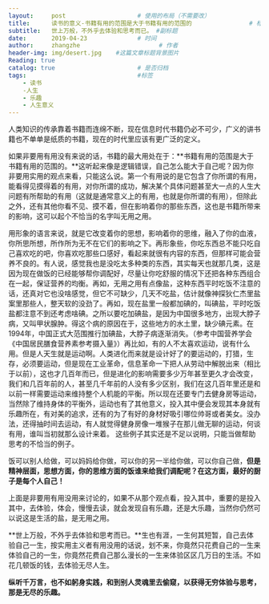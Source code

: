 ```yaml
---
layout:     post                    # 使用的布局（不需要改）
title:      读书的意义-书籍有用的范围是大于书籍有用的范围的                # 标题 
subtitle:   世上万般，不外乎去体验和思考而已。 #副标题
date:       2019-04-23              # 时间
author:     zhangzhe                      # 作者
header-img: img/desert.jpg    #这篇文章标题背景图片
Reading: true
catalog: true                       # 是否归档
tags:                               #标签
    - 读书
    -人生
    - 乐趣
    - 人生意义
---
```




人类知识的传承靠着书籍而连绵不断，现在信息时代书籍仍必不可少，广义的讲书籍也不单单是纸质的书籍，现在的时代里应该有更广泛的定义。  

如果非要用有用没有来说的话，书籍的最大用处在于：**书籍有用的范围是大于书籍有用的范围的。**这听起来像是逻辑错误，自己怎么能大于自己呢？因为你非要用实用的观点来看，只能这么说。第一个有用说的是它包含了你所谓的有用，能看得见摸得着的有用，对你所谓的成功，解决某个具体问题甚至大一点的人生大问题有所帮助的有用（这就是通常意义上的有用，也就是你所谓的有用），但除此之外，还有其他你看不见、摸不着，但在影响着你的那些东西，这也是书籍所带来的影响，这可以起个不恰当的名字叫无用之用。

用形象的语言来说，就是它改变着你的思想，影响着你的思维，融入了你的血液，你所思所想，所作所为无不在它们的影响之下。再形象些，你吃东西总不能只吃自己喜欢吃的吧，你喜欢吃那些口感好，看起来就很有内容的东西，但那样可能会营养不良的。有人说，感觉我也是没吃太多种类的东西，其实每天也就那几类，这是因为现在做饭的已经能够帮你调配好，尽量让你吃舒服的情况下还把各种东西组合在一起，保证营养的均衡。再如，无用之用有点像盐，这种东西平时吃饭不注意的话，还真对它也没啥感觉，但它不可缺少，几天不吃盐，估计就像神探狄仁杰里盐案里那些人，整天软的没劲了。再如，现在盐里一般都加碘的，叫碘盐，平时吃饭盐都注意不到还考虑啥碘。之所以要吃加碘盐，是因为中国很多地方，出现大脖子病，又叫甲状腺肿。得这个病的原因在于，这些地方的水土里，缺少碘元素。在1994年，中国正式大范围推行加碘盐，大脖子病逐渐消失。（参考中国营养学会《中国居民膳食营养素参考摄入量》）再比如，有的人不太喜欢运动，说有什么用。但是人天生就是运动啊。人类进化而来就是设计好了的要运动的，打猎，生存，必须要运动，但是现在工业革命，信息革命一下把人从劳动中解脱出来（相比于以前），这也才几百年而已，但是进化的影响需要多少万年甚至更久才会改变，我们和几百年前的人，甚至几千年前的人没有多少区别，我们在这几百年里还是和以前一样需要运动来维持整个人机能的平衡。所以现在还要专门去健身房等运动，当然除了维持身体的平衡外，运动也有了其他意义，投入其中便会发现其本身就有乐趣所在，有对美的追求，还有的为了有好的身材好吸引哪位帅哥或者美女。没办法，还得抽时间去运动，有人就觉得健身房像一堆猴子在那儿做无聊的运动，何谈有用，谁叫当初就那么设计来着。
这些例子其实还是不足以说明，只能当做帮助思考的不恰当的例子。

饭可以别人给做，可以妈妈给你做，可以你的另一半给你做，可以你自己做，**但是精神层面，思想方面，你的思维方面的饭谁来给我们调配呢？在这方面，最好的厨子是每个人自己！**

上面是非要用有用没用来讨论的，如果不从那个观点看，投入其中，重要的是投入其中，去体验，体会，慢慢去读，就会发现自有乐趣，还是大乐趣，当然你仍然可以说这是生活的盐，是无用之用。

**世上万般，不外乎去体验和思考而已。**生也有涯，一生何其短暂，自己去体验自己一生，按实用主义者有用没用的话说，划不来，你竟然只花费自己的一生来体验自己的一生，你竟然花费自己那么漫长的一生来体验区区几万日的生活。不如花几顿饭的钱，去体验无尽人生。

**纵听千万言，也不如躬身实践，和到别人灵魂里去偷窥，以获得无穷体验与思考，那是无尽的乐趣。**

